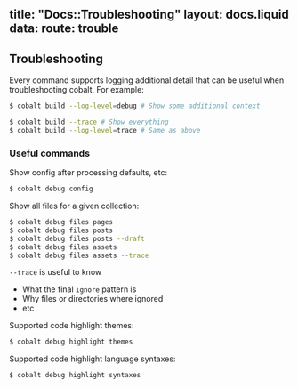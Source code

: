 title: "Docs::Troubleshooting"
layout: docs.liquid
data:
  route: trouble
---
## Troubleshooting

Every command supports logging additional detail that can be useful when troubleshooting cobalt.  For example:
```sh
$ cobalt build --log-level=debug # Show some additional context

$ cobalt build --trace # Show everything
$ cobalt build --log-level=trace # Same as above
```

### Useful commands

Show config after processing defaults, etc:
```sh
$ cobalt debug config
```

Show all files for a given collection:
```sh
$ cobalt debug files pages
$ cobalt debug files posts
$ cobalt debug files posts --draft
$ cobalt debug files assets
$ cobalt debug files assets --trace
```

`--trace` is useful to know
- What the final `ignore` pattern is
- Why files or directories where ignored
- etc

Supported code highlight themes:
```sh
$ cobalt debug highlight themes
```

Supported code highlight language syntaxes:
```sh
$ cobalt debug highlight syntaxes
```
